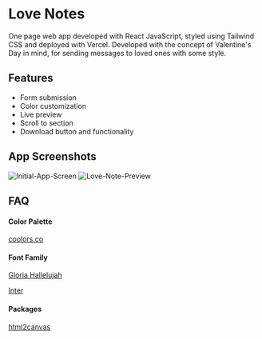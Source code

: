 
# Love Notes

One page web app developed with React JavaScript, styled using Tailwind CSS and deployed with Vercel.
Developed with the concept of Valentine's Day in mind, for sending messages to loved ones with some style.

## Features

- Form submission
- Color customization
- Live preview
- Scroll to section
- Download button and functionality

## App Screenshots
![Initial-App-Screen](https://github.com/user-attachments/assets/e3cee4e5-fa18-4350-bd23-1e505fef52ae)
![Love-Note-Preview](https://github.com/user-attachments/assets/676c04e7-6f13-4c7e-913d-a308d30cabba)


## FAQ
#### Color Palette
[coolors.co](https://coolors.co/)

#### Font Family
[Gloria Hallelujah](https://fonts.google.com/specimen/Gloria+Hallelujah)

[Inter](https://fonts.google.com/specimen/Inter)

#### Packages
[html2canvas](https://html2canvas.hertzen.com/)
